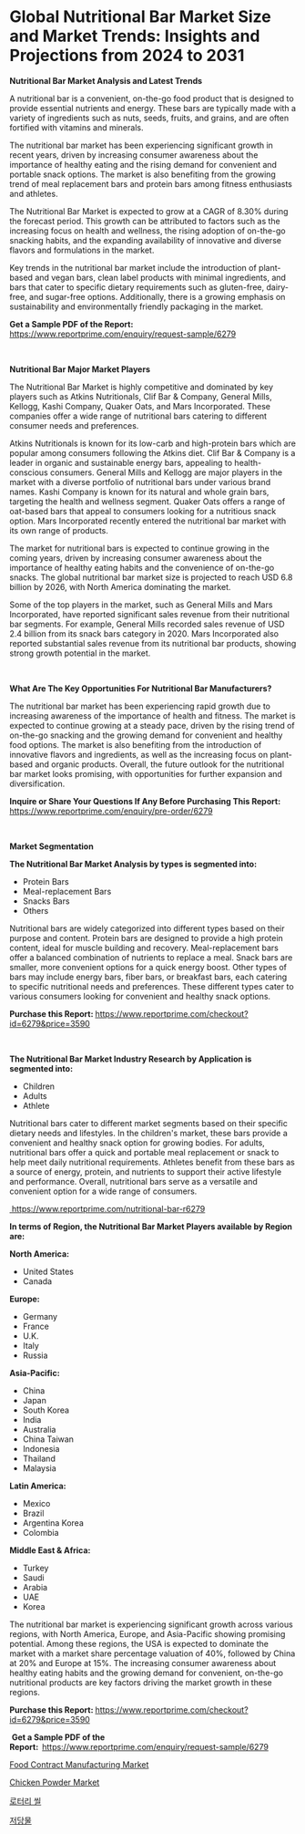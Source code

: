 <p><h1>Global Nutritional Bar Market Size and Market Trends: Insights and Projections from 2024 to 2031</h1></p><p><strong>Nutritional Bar Market Analysis and Latest Trends</strong></p>
<p><p>A nutritional bar is a convenient, on-the-go food product that is designed to provide essential nutrients and energy. These bars are typically made with a variety of ingredients such as nuts, seeds, fruits, and grains, and are often fortified with vitamins and minerals.</p><p>The nutritional bar market has been experiencing significant growth in recent years, driven by increasing consumer awareness about the importance of healthy eating and the rising demand for convenient and portable snack options. The market is also benefiting from the growing trend of meal replacement bars and protein bars among fitness enthusiasts and athletes.</p><p>The Nutritional Bar Market is expected to grow at a CAGR of 8.30% during the forecast period. This growth can be attributed to factors such as the increasing focus on health and wellness, the rising adoption of on-the-go snacking habits, and the expanding availability of innovative and diverse flavors and formulations in the market.</p><p>Key trends in the nutritional bar market include the introduction of plant-based and vegan bars, clean label products with minimal ingredients, and bars that cater to specific dietary requirements such as gluten-free, dairy-free, and sugar-free options. Additionally, there is a growing emphasis on sustainability and environmentally friendly packaging in the market.</p></p>
<p><strong>Get a Sample PDF of the Report:&nbsp;</strong> <a href="https://www.reportprime.com/enquiry/request-sample/6279">https://www.reportprime.com/enquiry/request-sample/6279</a></p>
<p>&nbsp;</p>
<p><strong>Nutritional Bar Major Market Players</strong></p>
<p><p>The Nutritional Bar Market is highly competitive and dominated by key players such as Atkins Nutritionals, Clif Bar & Company, General Mills, Kellogg, Kashi Company, Quaker Oats, and Mars Incorporated. These companies offer a wide range of nutritional bars catering to different consumer needs and preferences.</p><p>Atkins Nutritionals is known for its low-carb and high-protein bars which are popular among consumers following the Atkins diet. Clif Bar & Company is a leader in organic and sustainable energy bars, appealing to health-conscious consumers. General Mills and Kellogg are major players in the market with a diverse portfolio of nutritional bars under various brand names. Kashi Company is known for its natural and whole grain bars, targeting the health and wellness segment. Quaker Oats offers a range of oat-based bars that appeal to consumers looking for a nutritious snack option. Mars Incorporated recently entered the nutritional bar market with its own range of products.</p><p>The market for nutritional bars is expected to continue growing in the coming years, driven by increasing consumer awareness about the importance of healthy eating habits and the convenience of on-the-go snacks. The global nutritional bar market size is projected to reach USD 6.8 billion by 2026, with North America dominating the market.</p><p>Some of the top players in the market, such as General Mills and Mars Incorporated, have reported significant sales revenue from their nutritional bar segments. For example, General Mills recorded sales revenue of USD 2.4 billion from its snack bars category in 2020. Mars Incorporated also reported substantial sales revenue from its nutritional bar products, showing strong growth potential in the market.</p></p>
<p>&nbsp;</p>
<p><strong>What Are The Key Opportunities For Nutritional Bar Manufacturers?</strong></p>
<p><p>The nutritional bar market has been experiencing rapid growth due to increasing awareness of the importance of health and fitness. The market is expected to continue growing at a steady pace, driven by the rising trend of on-the-go snacking and the growing demand for convenient and healthy food options. The market is also benefiting from the introduction of innovative flavors and ingredients, as well as the increasing focus on plant-based and organic products. Overall, the future outlook for the nutritional bar market looks promising, with opportunities for further expansion and diversification.</p></p>
<p><strong>Inquire or Share Your Questions If Any Before Purchasing This Report:</strong> <a href="https://www.reportprime.com/enquiry/pre-order/6279">https://www.reportprime.com/enquiry/pre-order/6279</a></p>
<p>&nbsp;</p>
<p><strong>Market Segmentation</strong></p>
<p><strong>The Nutritional Bar Market Analysis by types is segmented into:</strong></p>
<p><ul><li>Protein Bars</li><li>Meal-replacement Bars</li><li>Snacks Bars</li><li>Others</li></ul></p>
<p><p>Nutritional bars are widely categorized into different types based on their purpose and content. Protein bars are designed to provide a high protein content, ideal for muscle building and recovery. Meal-replacement bars offer a balanced combination of nutrients to replace a meal. Snack bars are smaller, more convenient options for a quick energy boost. Other types of bars may include energy bars, fiber bars, or breakfast bars, each catering to specific nutritional needs and preferences. These different types cater to various consumers looking for convenient and healthy snack options.</p></p>
<p><strong>Purchase this Report:&nbsp;</strong><a href="https://www.reportprime.com/checkout?id=6279&price=3590">https://www.reportprime.com/checkout?id=6279&price=3590</a></p>
<p>&nbsp;</p>
<p><strong>The Nutritional Bar Market Industry Research by Application is segmented into:</strong></p>
<p><ul><li>Children</li><li>Adults</li><li>Athlete</li></ul></p>
<p><p>Nutritional bars cater to different market segments based on their specific dietary needs and lifestyles. In the children's market, these bars provide a convenient and healthy snack option for growing bodies. For adults, nutritional bars offer a quick and portable meal replacement or snack to help meet daily nutritional requirements. Athletes benefit from these bars as a source of energy, protein, and nutrients to support their active lifestyle and performance. Overall, nutritional bars serve as a versatile and convenient option for a wide range of consumers.</p></p>
<p><a href="https://www.reportprime.com/nutritional-bar-r6279">&nbsp;https://www.reportprime.com/nutritional-bar-r6279</a></p>
<p><strong>In terms of Region, the Nutritional Bar Market Players available by Region are:</strong></p>
<p>
    <p> <strong> North America: </strong>
        <ul>
            <li>United States</li>
            <li>Canada</li>
        </ul>
        </p> 
    <p> <strong> Europe: </strong>
        <ul>
            <li>Germany</li>
            <li>France</li>
            <li>U.K.</li>
            <li>Italy</li>
            <li>Russia</li>
        </ul>
        </p> 
    <p> <strong> Asia-Pacific: </strong>
        <ul>
            <li>China</li>
            <li>Japan</li>
            <li>South Korea</li>
            <li>India</li>
            <li>Australia</li>
            <li>China Taiwan</li>
            <li>Indonesia</li>
            <li>Thailand</li>
            <li>Malaysia</li>
        </ul>
        </p> 
    <p> <strong> Latin America: </strong>
        <ul>
            <li>Mexico</li>
            <li>Brazil</li>
            <li>Argentina Korea</li>
            <li>Colombia</li>
        </ul>
        </p> 
    <p> <strong> Middle East & Africa: </strong>
        <ul>
            <li>Turkey</li>
            <li>Saudi</li>
            <li>Arabia</li>
            <li>UAE</li>
            <li>Korea</li>
        </ul>
    </p>
    </p>
<p><p>The nutritional bar market is experiencing significant growth across various regions, with North America, Europe, and Asia-Pacific showing promising potential. Among these regions, the USA is expected to dominate the market with a market share percentage valuation of 40%, followed by China at 20% and Europe at 15%. The increasing consumer awareness about healthy eating habits and the growing demand for convenient, on-the-go nutritional products are key factors driving the market growth in these regions.</p></p>
<p><strong>Purchase this Report: </strong><a href="https://www.reportprime.com/checkout?id=6279&price=3590">https://www.reportprime.com/checkout?id=6279&price=3590</a></p>
<p>&nbsp;<strong>Get a Sample PDF of the Report:&nbsp;&nbsp;</strong><a href="https://www.reportprime.com/enquiry/request-sample/6279">https://www.reportprime.com/enquiry/request-sample/6279</a></p>
<p><strong></strong></p>
<p><p><a href="https://github.com/kathiaseamanalvaradovlprc2h/Market-Research-Report-List-1/blob/main/food-contract-manufacturing-market.md">Food Contract Manufacturing Market</a></p><p><a href="https://github.com/GroverBarry/Market-Research-Report-List-4/blob/main/chicken-powder-market.md">Chicken Powder Market</a></p><p><a href="https://github.com/oajzkywllm460/Market-Research-Report-List-1/blob/main/940971617043.md">로터리 씰</a></p><p><a href="https://github.com/darrellockm3ytan895656/Market-Research-Report-List-1/blob/main/884905817042.md">저당물</a></p></p>
